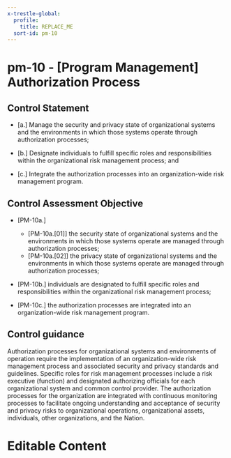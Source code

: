 ```yaml
---
x-trestle-global:
  profile:
    title: REPLACE_ME
  sort-id: pm-10
---
```


# pm-10 - \[Program Management\] Authorization Process

## Control Statement

- \[a.\] Manage the security and privacy state of organizational systems and the environments in which those systems operate through authorization processes;

- \[b.\] Designate individuals to fulfill specific roles and responsibilities within the organizational risk management process; and

- \[c.\] Integrate the authorization processes into an organization-wide risk management program.

## Control Assessment Objective

- \[PM-10a.\]

  - \[PM-10a.[01]\] the security state of organizational systems and the environments in which those systems operate are managed through authorization processes;
  - \[PM-10a.[02]\] the privacy state of organizational systems and the environments in which those systems operate are managed through authorization processes;

- \[PM-10b.\] individuals are designated to fulfill specific roles and responsibilities within the organizational risk management process;

- \[PM-10c.\] the authorization processes are integrated into an organization-wide risk management program.

## Control guidance

Authorization processes for organizational systems and environments of operation require the implementation of an organization-wide risk management process and associated security and privacy standards and guidelines. Specific roles for risk management processes include a risk executive (function) and designated authorizing officials for each organizational system and common control provider. The authorization processes for the organization are integrated with continuous monitoring processes to facilitate ongoing understanding and acceptance of security and privacy risks to organizational operations, organizational assets, individuals, other organizations, and the Nation.

# Editable Content

<!-- Make additions and edits below -->
<!-- The above represents the contents of the control as received by the profile, prior to additions. -->
<!-- If the profile makes additions to the control, they will appear below. -->
<!-- The above markdown may not be edited but you may edit the content below, and/or introduce new additions to be made by the profile. -->
<!-- If there is a yaml header at the top, parameter values may be edited. Use --set-parameters to incorporate the changes during assembly. -->
<!-- The content here will then replace what is in the profile for this control, after running profile-assemble. -->
<!-- The current profile has no added parts for this control, but you may add new ones here. -->
<!-- Each addition must have a heading either of the form ## Control my_addition_name -->
<!-- or ## Part a. (where the a. refers to one of the control statement labels.) -->
<!-- "## Control" parts are new parts added after the statement part. -->
<!-- "## Part" parts are new parts added into the top-level statement part with that label. -->
<!-- Subparts may be added with nested hash levels of the form ### My Subpart Name -->
<!-- underneath the parent ## Control or ## Part being added -->
<!-- See https://ibm.github.io/compliance-trestle/tutorials/ssp_profile_catalog_authoring/ssp_profile_catalog_authoring for guidance. -->
